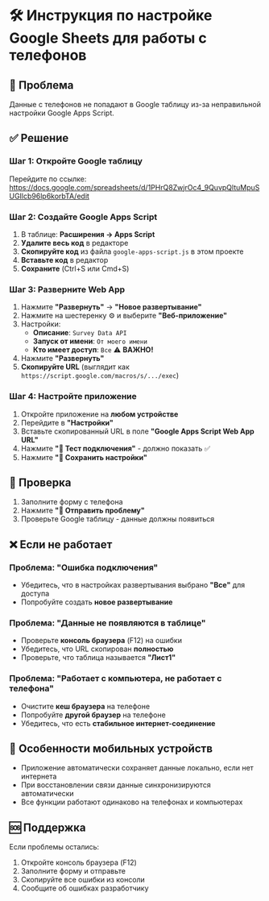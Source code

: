 # 🛠️ Инструкция по настройке Google Sheets для работы с телефонов

## 🚨 Проблема
Данные с телефонов не попадают в Google таблицу из-за неправильной настройки Google Apps Script.

## ✅ Решение

### Шаг 1: Откройте Google таблицу
Перейдите по ссылке: https://docs.google.com/spreadsheets/d/1PHrQ8ZwjrOc4_9QuvpQltuMpuSUGIlcb96lp6korbTA/edit

### Шаг 2: Создайте Google Apps Script
1. В таблице: **Расширения → Apps Script**
2. **Удалите весь код** в редакторе
3. **Скопируйте код** из файла `google-apps-script.js` в этом проекте
4. **Вставьте код** в редактор
5. **Сохраните** (Ctrl+S или Cmd+S)

### Шаг 3: Разверните Web App
1. Нажмите **"Развернуть"** → **"Новое развертывание"**
2. Нажмите на шестеренку ⚙️ и выберите **"Веб-приложение"**
3. Настройки:
   - **Описание**: `Survey Data API`
   - **Запуск от имени**: `От моего имени`
   - **Кто имеет доступ**: `Все` ⚠️ **ВАЖНО!**
4. Нажмите **"Развернуть"**
5. **Скопируйте URL** (выглядит как `https://script.google.com/macros/s/.../exec`)

### Шаг 4: Настройте приложение
1. Откройте приложение на **любом устройстве**
2. Перейдите в **"Настройки"**
3. Вставьте скопированный URL в поле **"Google Apps Script Web App URL"**
4. Нажмите **"🧪 Тест подключения"** - должно показать ✅
5. Нажмите **"💾 Сохранить настройки"**

## 🧪 Проверка
1. Заполните форму с телефона
2. Нажмите **"🚀 Отправить проблему"**
3. Проверьте Google таблицу - данные должны появиться

## ❌ Если не работает

### Проблема: "Ошибка подключения"
- Убедитесь, что в настройках развертывания выбрано **"Все"** для доступа
- Попробуйте создать **новое развертывание**

### Проблема: "Данные не появляются в таблице"
- Проверьте **консоль браузера** (F12) на ошибки
- Убедитесь, что URL скопирован **полностью**
- Проверьте, что таблица называется **"Лист1"**

### Проблема: "Работает с компьютера, не работает с телефона"
- Очистите **кеш браузера** на телефоне
- Попробуйте **другой браузер** на телефоне
- Убедитесь, что есть **стабильное интернет-соединение**

## 📱 Особенности мобильных устройств
- Приложение автоматически сохраняет данные локально, если нет интернета
- При восстановлении связи данные синхронизируются автоматически
- Все функции работают одинаково на телефонах и компьютерах

## 🆘 Поддержка
Если проблемы остались:
1. Откройте консоль браузера (F12)
2. Заполните форму и отправьте
3. Скопируйте все ошибки из консоли
4. Сообщите об ошибках разработчику 